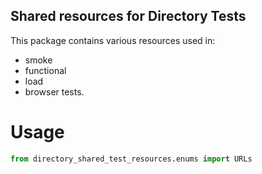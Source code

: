 Shared resources for Directory Tests
------------------------------------

This package contains various resources used in:
* smoke
* functional
* load
* browser
tests.

# Usage

```python
from directory_shared_test_resources.enums import URLs
```